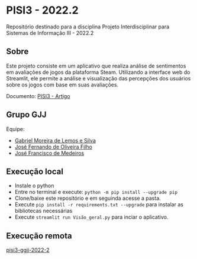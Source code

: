 # **PISI3 - 2022.2**

Repositório destinado para a disciplina Projeto Interdisciplinar para Sistemas de Informação III - 2022.2

## Sobre

Este projeto consiste em um aplicativo que realiza análise de sentimentos em avaliações de jogos da plataforma Steam. Utilizando a interface web do Streamlit, ele permite a análise e visualização das percepções dos usuários sobre os jogos com base em suas avaliações.

Documento: [PISI3 - Artigo](https://docs.google.com/document/d/151L1pRvdYTNYcvONrVlpuCh6-HuasvvWEu3KfF5aM-4)

## Grupo GJJ

Equipe:

- [Gabriel Moreira de Lemos e Silva](gabriel.moreira@ufrpe.br)
- [José Fernando de Oliveira Filho](josefernando.oliveirafilho@ufrpe.br)
- [José Francisco de Medeiros](josefrancisco.medeiros@ufrpe.br)

## Execução local

- Instale o python
- Entre no terminal e execute: ``python -m pip install --upgrade pip``
- Clone/baixe este repositório e em seguinda acesse a pasta.
- Execute ``pip install -r requirements.txt --upgrade`` para instalar as bibliotecas necessárias
- Execute ``streamlit run Visão_geral.py`` para inciar o aplicativo.

## Execução remota

[pisi3-ggjj-2022-2](https://pisi3-gjj-2022-2.streamlit.app/)
